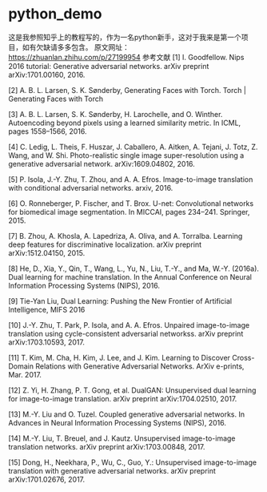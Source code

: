 # python_demo
这是我参照知乎上的教程写的，作为一名python新手，这对于我来是第一个项目，如有欠缺请多多包含。
原文网址：https://zhuanlan.zhihu.com/p/27199954
参考文献
[1] I. Goodfellow. Nips 2016 tutorial: Generative adversarial networks. arXiv preprint arXiv:1701.00160, 2016.

[2] A. B. L. Larsen, S. K. Sønderby, Generating Faces with Torch. Torch | Generating Faces with Torch

[3] A. B. L. Larsen, S. K. Sønderby, H. Larochelle, and O. Winther. Autoencoding beyond pixels using a learned similarity metric. In ICML, pages 1558–1566, 2016.

[4] C. Ledig, L. Theis, F. Huszar, J. Caballero, A. Aitken, A. Tejani, J. Totz, Z. Wang, and W. Shi. Photo-realistic single image super-resolution using a generative adversarial network. arXiv:1609.04802, 2016.

[5] P. Isola, J.-Y. Zhu, T. Zhou, and A. A. Efros. Image-to-image translation with conditional adversarial networks. arxiv, 2016.

[6] O. Ronneberger, P. Fischer, and T. Brox. U-net: Convolutional networks for biomedical image segmentation. In MICCAI, pages 234–241. Springer, 2015.

[7] B. Zhou, A. Khosla, A. Lapedriza, A. Oliva, and A. Torralba. Learning deep features for discriminative localization. arXiv preprint arXiv:1512.04150, 2015.

[8] He, D., Xia, Y., Qin, T., Wang, L., Yu, N., Liu, T.-Y., and Ma, W.-Y. (2016a). Dual learning for machine translation. In the Annual Conference on Neural Information Processing Systems (NIPS), 2016.

[9] Tie-Yan Liu, Dual Learning: Pushing the New Frontier of Artificial Intelligence, MIFS 2016

[10] J.-Y. Zhu, T. Park, P. Isola, and A. A. Efros. Unpaired image-to-image translation using cycle-consistent adversarial networkss. arXiv preprint arXiv:1703.10593, 2017.

[11] T. Kim, M. Cha, H. Kim, J. Lee, and J. Kim. Learning to Discover Cross-Domain Relations with Generative Adversarial Networks. ArXiv e-prints, Mar. 2017.

[12] Z. Yi, H. Zhang, P. T. Gong, et al. DualGAN: Unsupervised dual learning for image-to-image translation. arXiv preprint arXiv:1704.02510, 2017.

[13] M.-Y. Liu and O. Tuzel. Coupled generative adversarial networks. In Advances in Neural Information Processing Systems (NIPS), 2016.

[14] M.-Y. Liu, T. Breuel, and J. Kautz. Unsupervised image-to-image translation networks. arXiv preprint arXiv:1703.00848, 2017.

[15] Dong, H., Neekhara, P., Wu, C., Guo, Y.: Unsupervised image-to-image translation with generative adversarial networks. arXiv preprint arXiv:1701.02676, 2017.
